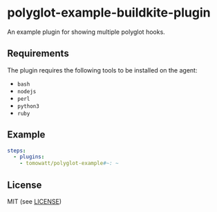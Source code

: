 # polyglot-example-buildkite-plugin

An example plugin for showing multiple polyglot hooks.

## Requirements

The plugin requires the following tools to be installed on the agent:

- `bash`
- `nodejs`
- `perl`
- `python3`
- `ruby`

## Example

```yaml
steps:
  - plugins:
    - tomowatt/polyglot-example#~: ~
```

## License

MIT (see [LICENSE](LICENSE))

